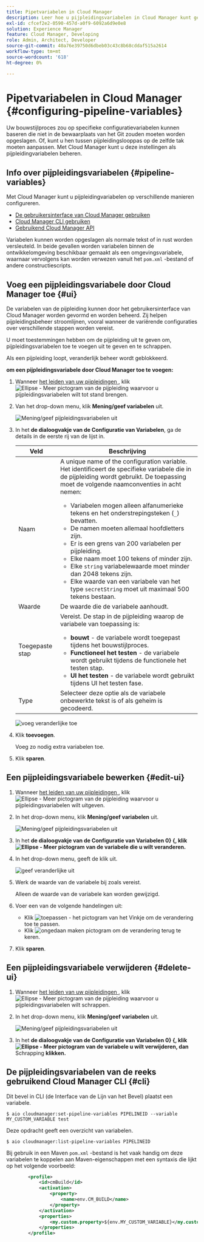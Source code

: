 ```yaml
---
title: Pipetvariabelen in Cloud Manager
description: Leer hoe u pijpleidingsvariabelen in Cloud Manager kunt gebruiken om specifieke configuratievariabelen voor uw bouwstijl te beheren.
exl-id: cfcef2e2-0590-457d-a0f9-6092a6d9e0e8
solution: Experience Manager
feature: Cloud Manager, Developing
role: Admin, Architect, Developer
source-git-commit: 40a76e39750d6dbeb03c43c8b68cddaf515a2614
workflow-type: tm+mt
source-wordcount: '618'
ht-degree: 0%

---
```


# Pipetvariabelen in Cloud Manager {#configuring-pipeline-variables}

Uw bouwstijlproces zou op specifieke configuratievariabelen kunnen baseren die niet in de bewaarplaats van het Git zouden moeten worden opgeslagen. Of, kunt u hen tussen pijpleidingslooppas op de zelfde tak moeten aanpassen. Met Cloud Manager kunt u deze instellingen als pijpleidingvariabelen beheren.

## Info over pijpleidingsvariabelen {#pipeline-variables}

Met Cloud Manager kunt u pijpleidingvariabelen op verschillende manieren configureren.

* [De gebruikersinterface van Cloud Manager gebruiken](#ui)
* [Cloud Manager CLI gebruiken](#cli)
* [ Gebruikend Cloud Manager API ](https://developer.adobe.com/experience-cloud/cloud-manager/reference/api/#tag/Variables/operation/getPipelineVariables)

Variabelen kunnen worden opgeslagen als normale tekst of in rust worden versleuteld. In beide gevallen worden variabelen binnen de ontwikkelomgeving beschikbaar gemaakt als een omgevingsvariabele, waarnaar vervolgens kan worden verwezen vanuit het `pom.xml` -bestand of andere constructiescripts.

## Voeg een pijpleidingsvariabele door Cloud Manager toe {#ui}

De variabelen van de pijpleiding kunnen door het gebruikersinterface van Cloud Manager worden gevormd en worden beheerd. Zij helpen pijpleidingsbeheer stroomlijnen, vooral wanneer de variërende configuraties over verschillende stappen worden vereist.

U moet toestemmingen hebben om de pijpleiding uit te geven om, pijpleidingsvariabelen toe te voegen uit te geven en te schrappen.

Als een pijpleiding loopt, veranderlijk beheer wordt geblokkeerd.

**om een pijpleidingsvariabele door Cloud Manager toe te voegen:**

1. Wanneer [ het leiden van uw pijpleidingen ](/help/implementing/cloud-manager/configuring-pipelines/managing-pipelines.md), klik ![ Ellipse - Meer pictogram ](https://spectrum.adobe.com/static/icons/workflow_18/Smock_More_18_N.svg) van de pijpleiding waarvoor u pijpleidingsvariabelen wilt tot stand brengen.

1. Van het drop-down menu, klik **Mening/geef variabelen** uit.

   ![ Mening/geef pijpleidingsvariabelen ](/help/implementing/cloud-manager/assets/pipeline-variables-view-edit.png) uit

1. In het **de dialoogvakje van de Configuratie van Variabelen**, ga de details in de eerste rij van de lijst in.

   | Veld | Beschrijving |
   | --- | --- |
   | Naam | A unique name of the configuration variable. Het identificeert de specifieke variabele die in de pijpleiding wordt gebruikt. De toepassing moet de volgende naamconventies in acht nemen:<ul><li>Variabelen mogen alleen alfanumerieke tekens en het onderstrepingsteken (`_`) bevatten.</li><li>De namen moeten allemaal hoofdletters zijn.</li><li>Er is een grens van 200 variabelen per pijpleiding.</li><li>Elke naam moet 100 tekens of minder zijn.</li><li>Elke `string` variabelewaarde moet minder dan 2048 tekens zijn.</li><li>Elke waarde van een variabele van het type `secretString` moet uit maximaal 500 tekens bestaan.</li></ul> |
   | Waarde | De waarde die de variabele aanhoudt. |
   | Toegepaste stap | Vereist. De stap in de pijpleiding waarop de variabele van toepassing is:<ul><li>**bouwt** - de variabele wordt toegepast tijdens het bouwstijlproces.</li><li>**Functioneel het testen** - de variabele wordt gebruikt tijdens de functionele het testen stap.</li><li>**UI het testen** - de variabele wordt gebruikt tijdens UI het testen fase.</li></ul> |
   | Type | Selecteer deze optie als de variabele onbewerkte tekst is of als geheim is gecodeerd. |

   ![ voeg veranderlijke ](/help/implementing/cloud-manager/assets/pipeline-variables-add-variable.png) toe

1. Klik **toevoegen**.

   Voeg zo nodig extra variabelen toe.

1. Klik **sparen**.

## Een pijpleidingsvariabele bewerken {#edit-ui}

1. Wanneer [ het leiden van uw pijpleidingen ](/help/implementing/cloud-manager/configuring-pipelines/managing-pipelines.md), klik ![ Ellipse - Meer pictogram ](https://spectrum.adobe.com/static/icons/workflow_18/Smock_More_18_N.svg) van de pijpleiding waarvoor u pijpleidingsvariabelen wilt uitgeven.

1. In het drop-down menu, klik **Mening/geef variabelen** uit.

   ![ Mening/geef pijpleidingsvariabelen ](/help/implementing/cloud-manager/assets/pipeline-variables-view-edit.png) uit

1. In het **de dialoogvakje van de Configuratie van Variabelen 0&rbrace; &lbrace;, klik ![ Ellipse - Meer pictogram ](https://spectrum.adobe.com/static/icons/workflow_18/Smock_More_18_N.svg) van de variabele die u wilt veranderen.**

1. In het drop-down menu, geeft de klik **&#x200B;**&#x200B;uit.

   ![ geef veranderlijke ](/help/implementing/cloud-manager/assets/pipeline-variables-edit.png) uit

1. Werk de waarde van de variabele bij zoals vereist.

   Alleen de waarde van de variabele kan worden gewijzigd.

1. Voer een van de volgende handelingen uit:

   * Klik ![ toepassen - het pictogram van het Vinkje ](https://spectrum.adobe.com/static/icons/workflow_18/Smock_Checkmark_18_N.svg) om de verandering toe te passen.
   * Klik ![ ongedaan maken pictogram ](https://spectrum.adobe.com/static/icons/workflow_18/Smock_Undo_18_N.svg) om de verandering terug te keren.

1. Klik **sparen**.


## Een pijpleidingsvariabele verwijderen {#delete-ui}

1. Wanneer [ het leiden van uw pijpleidingen ](/help/implementing/cloud-manager/configuring-pipelines/managing-pipelines.md), klik ![ Ellipse - Meer pictogram ](https://spectrum.adobe.com/static/icons/workflow_18/Smock_More_18_N.svg) van de pijpleiding waarvoor u pijpleidingsvariabelen wilt schrappen.

1. In het drop-down menu, klik **Mening/geef variabelen** uit.

   ![ Mening/geef pijpleidingsvariabelen ](/help/implementing/cloud-manager/assets/pipeline-variables-view-edit.png) uit

1. In het **de dialoogvakje van de Configuratie van Variabelen 0&rbrace; &lbrace;, klik ![ Ellipse - Meer pictogram ](https://spectrum.adobe.com/static/icons/workflow_18/Smock_More_18_N.svg) van de variabele u wilt verwijderen, dan** Schrapping **klikken.**

## De pijpleidingsvariabelen van de reeks gebruikend Cloud Manager CLI {#cli}

Dit bevel in CLI (de Interface van de Lijn van het Bevel) plaatst een variabele.

```shell
$ aio cloudmanager:set-pipeline-variables PIPELINEID --variable MY_CUSTOM_VARIABLE test
```

Deze opdracht geeft een overzicht van variabelen.

```shell
$ aio cloudmanager:list-pipeline-variables PIPELINEID
```

Bij gebruik in een Maven `pom.xml` -bestand is het vaak handig om deze variabelen te koppelen aan Maven-eigenschappen met een syntaxis die lijkt op het volgende voorbeeld:

```xml
        <profile>
            <id>cmBuild</id>
            <activation>
                <property>
                    <name>env.CM_BUILD</name>
                </property>
            </activation>
            <properties>
                <my.custom.property>${env.MY_CUSTOM_VARIABLE}</my.custom.property> 
            </properties>
        </profile>
```
